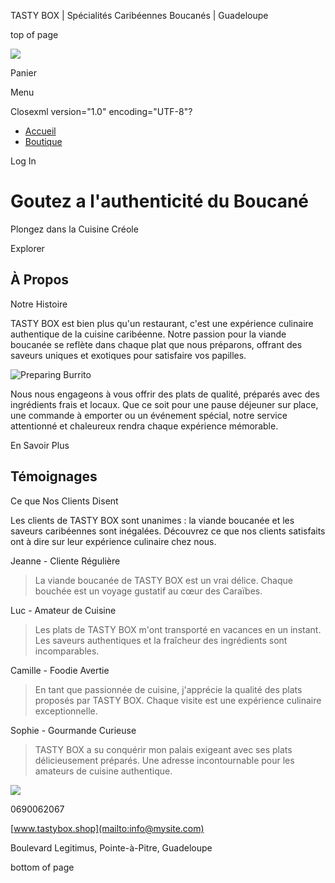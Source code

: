 TASTY BOX | Spécialités Caribéennes Boucanés | Guadeloupe









top of page

![](https://static.wixstatic.com/media/9a7557_3e894226845842248d35c54e3df65b46~mv2.png/v1/fill/w_135,h_163,al_c,q_85,usm_0.66_1.00_0.01,enc_avif,quality_auto/Group%20945%20(1).png)

Panier

Menu

Closexml version="1.0" encoding="UTF-8"?

* [Accueil](https://www.tastybox.shop)
* [Boutique](https://www.tastybox.shop/category/all-products)

Log In

Goutez a l'authenticité du Boucané
==================================

Plongez dans la Cuisine Créole

Explorer

À Propos
--------

Notre Histoire

TASTY BOX est bien plus qu'un restaurant, c'est une expérience culinaire authentique de la cuisine caribéenne. Notre passion pour la viande boucanée se reflète dans chaque plat que nous préparons, offrant des saveurs uniques et exotiques pour satisfaire vos papilles.

![Preparing Burrito](https://static.wixstatic.com/media/11062b_3d266d14c73b4167b7f8ac5ee5be55b3~mv2_d_6000_4000_s_4_2.jpg/v1/fill/w_260,h_320,al_c,q_80,usm_0.66_1.00_0.01,enc_avif,quality_auto/Portrait.jpg)

Nous nous engageons à vous offrir des plats de qualité, préparés avec des ingrédients frais et locaux. Que ce soit pour une pause déjeuner sur place, une commande à emporter ou un événement spécial, notre service attentionné et chaleureux rendra chaque expérience mémorable.

En Savoir Plus

Témoignages
-----------

Ce que Nos Clients Disent

Les clients de TASTY BOX sont unanimes : la viande boucanée et les saveurs caribéennes sont inégalées. Découvrez ce que nos clients satisfaits ont à dire sur leur expérience culinaire chez nous.

Jeanne - Cliente Régulière

> La viande boucanée de TASTY BOX est un vrai délice. Chaque bouchée est un voyage gustatif au cœur des Caraïbes.

Luc - Amateur de Cuisine

> Les plats de TASTY BOX m'ont transporté en vacances en un instant. Les saveurs authentiques et la fraîcheur des ingrédients sont incomparables.

Camille - Foodie Avertie

> En tant que passionnée de cuisine, j'apprécie la qualité des plats proposés par TASTY BOX. Chaque visite est une expérience culinaire exceptionnelle.

Sophie - Gourmande Curieuse

> TASTY BOX a su conquérir mon palais exigeant avec ses plats délicieusement préparés. Une adresse incontournable pour les amateurs de cuisine authentique.

[![](https://static.wixstatic.com/media/9a7557_3e894226845842248d35c54e3df65b46~mv2.png/v1/fill/w_54,h_60,al_c,q_85,usm_0.66_1.00_0.01,enc_avif,quality_auto/logo%2006.png)](https://www.tastybox.shop)

0690062067

[www.tastybox.shop](mailto:info@mysite.com)

Boulevard Legitimus, Pointe-à-Pitre, Guadeloupe

bottom of page
